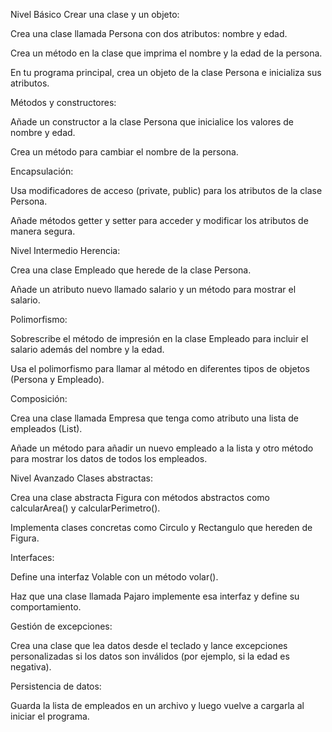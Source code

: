 Nivel Básico
Crear una clase y un objeto:

Crea una clase llamada Persona con dos atributos: nombre y edad.

Crea un método en la clase que imprima el nombre y la edad de la persona.

En tu programa principal, crea un objeto de la clase Persona e inicializa sus atributos.

Métodos y constructores:

Añade un constructor a la clase Persona que inicialice los valores de nombre y edad.

Crea un método para cambiar el nombre de la persona.

Encapsulación:

Usa modificadores de acceso (private, public) para los atributos de la clase Persona.

Añade métodos getter y setter para acceder y modificar los atributos de manera segura.

Nivel Intermedio
Herencia:

Crea una clase Empleado que herede de la clase Persona.

Añade un atributo nuevo llamado salario y un método para mostrar el salario.

Polimorfismo:

Sobrescribe el método de impresión en la clase Empleado para incluir el salario además del nombre y la edad.

Usa el polimorfismo para llamar al método en diferentes tipos de objetos (Persona y Empleado).

Composición:

Crea una clase llamada Empresa que tenga como atributo una lista de empleados (List<Empleado>).

Añade un método para añadir un nuevo empleado a la lista y otro método para mostrar los datos de todos los empleados.

Nivel Avanzado
Clases abstractas:

Crea una clase abstracta Figura con métodos abstractos como calcularArea() y calcularPerimetro().

Implementa clases concretas como Circulo y Rectangulo que hereden de Figura.

Interfaces:

Define una interfaz Volable con un método volar().

Haz que una clase llamada Pajaro implemente esa interfaz y define su comportamiento.

Gestión de excepciones:

Crea una clase que lea datos desde el teclado y lance excepciones personalizadas si los datos son inválidos (por ejemplo, si la edad es negativa).

Persistencia de datos:

Guarda la lista de empleados en un archivo y luego vuelve a cargarla al iniciar el programa.